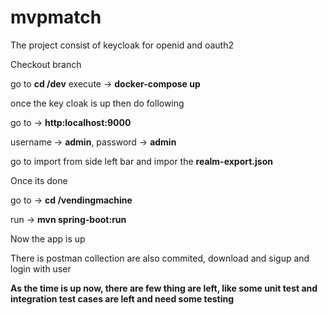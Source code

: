 # mvpmatch

The project consist of keycloak for openid and oauth2

Checkout branch

go to **cd /dev**
execute -> **docker-compose up**

once the key cloak is up then do following

go to -> **http:localhost:9000**

username -> **admin**, password -> **admin**

go to import from side left bar and impor the **realm-export.json**

Once its done

go to -> **cd /vendingmachine**

run -> **mvn spring-boot:run**

Now the app is up

There is postman collection are also commited, download and sigup and login with user

**As the time is up now, there are few thing are left, like some unit test and integration test cases are left and need some testing**
